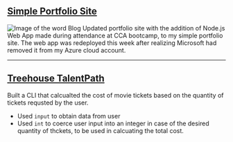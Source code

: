 ## [Simple Portfolio Site](https://bviengineer.github.io/simple-portfolio-site/)
![Image of the word Blog](https://cdn.pixabay.com/photo/2015/06/01/09/04/blog-793047_640.jpg)
Updated portfolio site with the addition of Node.js Web App made during attendance at CCA bootcamp, to my simple portfolio site. The web app was redeployed this week after realizing Microsoft had removed it from my Azure cloud account. 
<hr>

## [Treehouse TalentPath]()
Built a CLI that calcualted the cost of movie tickets based on the quantity of tickets requsted by the user. 
* Used `input` to obtain data from user 
* Used `int` to coerce user input into an integer in case of the desired quantity of thckets, to be used in calcuating the total cost.